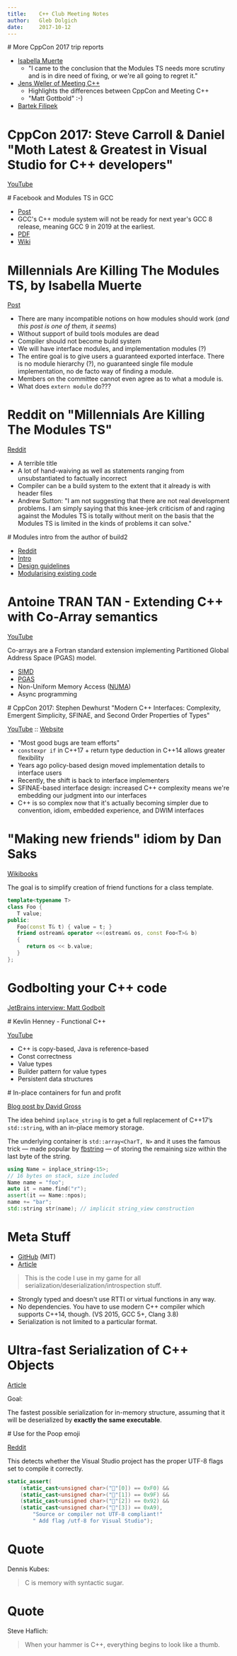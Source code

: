 ```yaml
---
title:    C++ Club Meeting Notes
author:   Gleb Dolgich
date:     2017-10-12
---
```


# More CppCon 2017 trip reports

* [Isabella Muerte](https://izzys.casa/posts/cppcon-2017-trip-report.html)
    * "I came to the conclusion that the Modules TS needs more scrutiny and is in dire need of fixing, or we're all going to regret it."
* [Jens Weller of Meeting C++](https://www.meetingcpp.com/blog/items/A-CppCon-2017-trip-report.html)
    * Highlights the differences between CppCon and Meeting C++
    * "Matt Gottbold" :-)
* [Bartek Filipek](http://www.bfilipek.com/2017/10/cpp-con-2017-notes.html)

# CppCon 2017: Steve Carroll & Daniel "Moth Latest & Greatest in Visual Studio for C++ developers"

[YouTube](https://www.youtube.com/watch?v=jsdn3kXFVdA)

# Facebook and Modules TS in GCC

* [Post](https://www.phoronix.com/scan.php?page=news_item&px=Facebook-GCC-CXX-Modules)
* GCC's C++ module system will not be ready for next year's GCC 8 release, meaning GCC 9 in 2019 at the earliest.
* [PDF](https://gcc.gnu.org/wiki/cauldron2017?action=AttachFile&do=view&target=sidwell-modules-handout.pdf)
* [Wiki](https://gcc.gnu.org/wiki/cxx-modules)

# Millennials Are Killing The Modules TS, by Isabella Muerte

[Post](https://izzys.casa/posts/millennials-are-killing-the-modules-ts.html)

* There are many incompatible notions on how modules should work (_and this post is one of them, it seems_)
* Without support of build tools modules are dead
* Compiler should not become build system
* We will have interface modules, and implementation modules (?)
* The entire goal is to give users a guaranteed exported interface. There is no module hierarchy (?), no guaranteed single file module implementation, no de facto way of finding a module.
* Members on the committee cannot even agree as to what a module is.
* What does `extern module` do???

# Reddit on "Millennials Are Killing The Modules TS"

[Reddit](https://www.reddit.com/r/cpp/comments/75eqal/millennials_are_killing_the_modules_ts/)

* A terrible title
* A lot of hand-waiving as well as statements ranging from unsubstantiated to factually incorrect
* Compiler can be a build system to the extent that it already is with header files
* Andrew Sutton: "I am not suggesting that there are not real development problems. I am simply saying that this knee-jerk criticism of and raging against the Modules TS is totally without merit on the basis that the Modules TS is limited in the kinds of problems it can solve."

# Modules intro from the author of build2

* [Reddit](https://www.reddit.com/r/cpp/comments/73szjq/c_modules_introduction_and_guidelines/)
* [Intro](https://build2.org/build2/doc/build2-build-system-manual.xhtml#cxx-modules-intro)
* [Design guidelines](https://build2.org/build2/doc/build2-build-system-manual.xhtml#cxx-modules-guidelines)
* [Modularising existing code](https://build2.org/build2/doc/build2-build-system-manual.xhtml#cxx-modules-existing)

# Antoine TRAN TAN - Extending C++ with Co-Array semantics

[YouTube](https://www.youtube.com/watch?v=XM8A8HUGwAY)

Co-arrays are a Fortran standard extension implementing Partitioned Global Address Space (PGAS) model.

* [SIMD](https://en.wikipedia.org/wiki/SIMD)
* [PGAS](https://en.wikipedia.org/wiki/Partitioned_global_address_space)
* Non-Uniform Memory Access ([NUMA](https://en.wikipedia.org/wiki/Non-uniform_memory_access))
* Async programming

# CppCon 2017: Stephen Dewhurst "Modern C++ Interfaces: Complexity, Emergent Simplicity, SFINAE, and Second Order Properties of Types"

[YouTube](https://www.youtube.com/watch?v=PFdWqa68LmA) :: [Website](http://stevedewhurst.com)

* "Most good bugs are team efforts"
* `constexpr if` in C++17 + return type deduction in C++14 allows greater flexibility
* Years ago policy-based design moved implementation details to interface users
* Recently, the shift is back to interface implementers
* SFINAE-based interface design: increased C++ complexity means we're embedding our judgment into our interfaces
* C++ is so complex now that it's actually becoming simpler due to convention, idiom, embedded experience, and DWIM interfaces

# "Making new friends" idiom by Dan Saks

[Wikibooks](https://en.wikibooks.org/wiki/More_C%2B%2B_Idioms/Making_New_Friends)

The goal is to simplify creation of friend functions for a class template.

```cpp
template<typename T>
class Foo {
   T value;
public:
   Foo(const T& t) { value = t; }
   friend ostream& operator <<(ostream& os, const Foo<T>& b)
   {
      return os << b.value;
   }
};
```

# Godbolting your C++ code

[JetBrains interview: Matt Godbolt](https://blog.jetbrains.com/clion/2017/10/godbolting-your-cpp-code/)

# Kevlin Henney - Functional C++

[YouTube](https://www.youtube.com/watch?v=mlkE8EJZODw)

* C++ is copy-based, Java is reference-based
* Const correctness
* Value types
* Builder pattern for value types
* Persistent data structures

# In-place containers for fun and profit

[Blog post by David Gross](http://david-grs.github.io/inplace_containers_for_fun_and_profit/)

The idea behind `inplace_string` is to get a full replacement of C++17’s `std::string`, with an in-place memory storage.

The underlying container is `std::array<CharT, N>` and it uses the famous trick — made popular by [fbstring](https://github.com/facebook/folly/blob/master/folly/docs/FBString.md) — of storing the remaining size within the last byte of the string.

```cpp
using Name = inplace_string<15>;
// 16 bytes on stack, size included
Name name = "foo";
auto it = name.find("r");
assert(it == Name::npos);
name += "bar";
std::string str(name); // implicit string_view construction
```

# Meta Stuff

* [GitHub](https://github.com/eliasdaler/MetaStuff) (MIT)
* [Article](https://eliasdaler.github.io/meta-stuff/)

> This is the code I use in my game for all serialization/deserialization/introspection stuff.

* Strongly typed and doesn't use RTTI or virtual functions in any way.
* No dependencies. You have to use modern C++ compiler which supports C++14, though. (VS 2015, GCC 5+, Clang 3.8)
* Serialization is not limited to a particular format.

# Ultra-fast Serialization of C++ Objects

[Article](http://ithare.com/ultra-fast-serialization-of-c-objects/)

Goal:

The fastest possible serialization for in-memory structure, assuming that it will be deserialized by **exactly the same executable**.

# Use for the Poop emoji

[Reddit](https://www.reddit.com/r/cpp/comments/75gohf/i_just_found_a_use_for_the_poop_emoji_in_c/)

This detects whether the Visual Studio project has the proper UTF-8 flags set to compile it correctly.

```cpp
static_assert(
    (static_cast<unsigned char>("💩"[0]) == 0xF0) &&
    (static_cast<unsigned char>("💩"[1]) == 0x9F) &&
    (static_cast<unsigned char>("💩"[2]) == 0x92) &&
    (static_cast<unsigned char>("💩"[3]) == 0xA9),
        "Source or compiler not UTF-8 compliant!"
        " Add flag /utf-8 for Visual Studio");
```

# Quote

Dennis Kubes:

> C is memory with syntactic sugar.

# Quote

Steve Haflich:

> When your hammer is C++, everything begins to look like a thumb.
